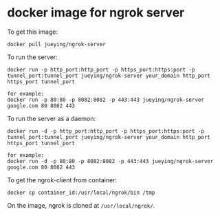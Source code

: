 
# docker image for ngrok server

To get this image:

```
docker pull jueying/ngrok-server
```

To run the server:

```
docker run -p http_port:http_port -p https_port:https:port -p tunnel_port:tunnel_port jueying/ngrok-server your_domain http_port https_port tunnel_port

for example:
docker run -p 80:80 -p 8082:8082 -p 443:443 jueying/ngrok-server google.com 80 8082 443
```

To run the server as a daemon:

```
docker run -d -p http_port:http_port -p https_port:https:port -p tunnel_port:tunnel_port jueying/ngrok-server your_domain http_port https_port tunnel_port

for example:
docker run -d -p 80:80 -p 8082:8082 -p 443:443 jueying/ngrok-server google.com 80 8082 443
```

To get the ngrok-client from container:

```
docker cp container_id:/usr/local/ngrok/bin /tmp
```

On the image, ngrok is cloned at `/usr/local/ngrok/`.
